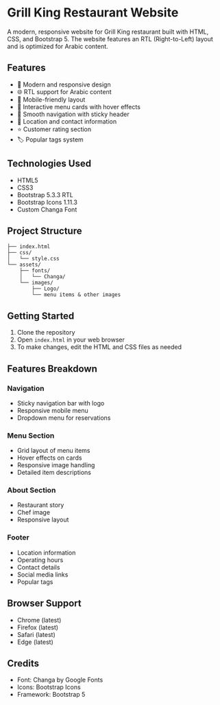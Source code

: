 # Grill King Restaurant Website

A modern, responsive website for Grill King restaurant built with HTML, CSS, and Bootstrap 5. The website features an RTL (Right-to-Left) layout and is optimized for Arabic content.

## Features

- 🎨 Modern and responsive design
- 🌐 RTL support for Arabic content
- 📱 Mobile-friendly layout
- 🍖 Interactive menu cards with hover effects
- 🎯 Smooth navigation with sticky header
- 📍 Location and contact information
- ⭐ Customer rating section
- 🏷️ Popular tags system

## Technologies Used

- HTML5
- CSS3
- Bootstrap 5.3.3 RTL
- Bootstrap Icons 1.11.3
- Custom Changa Font

## Project Structure

```
├── index.html
├── css/
│   └── style.css
└── assets/
    ├── fonts/
    │   └── Changa/
    └── images/
        ├── Logo/
        └── menu items & other images
```

## Getting Started

1. Clone the repository
2. Open `index.html` in your web browser
3. To make changes, edit the HTML and CSS files as needed

## Features Breakdown

### Navigation
- Sticky navigation bar with logo
- Responsive mobile menu
- Dropdown menu for reservations

### Menu Section
- Grid layout of menu items
- Hover effects on cards
- Responsive image handling
- Detailed item descriptions

### About Section
- Restaurant story
- Chef image
- Responsive layout

### Footer
- Location information
- Operating hours
- Contact details
- Social media links
- Popular tags

## Browser Support

- Chrome (latest)
- Firefox (latest)
- Safari (latest)
- Edge (latest)

## Credits

- Font: Changa by Google Fonts
- Icons: Bootstrap Icons
- Framework: Bootstrap 5
